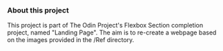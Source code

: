 ### About this project
This project is part of The Odin Project's Flexbox Section completion project, named "Landing Page".
The aim is to re-create a webpage based on the images provided in the /Ref directory.